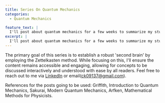 ```yaml
---
title: Series On Quantum Mechanics
categories:
  - Quantum Mechanics

feature_text: |
  I'll post about quantum mechanics for a few weeks to summarize my study in university. The content of these posts will serve as a foundation for future discussions and posts on the topic of quantum information.
excerpt: |
  I'll post about quantum mechanics for a few weeks to summarize my study in university. The content of these posts will serve as a foundation for future discussions and posts on the topic of quantum information.
---
```



The primary goal of this series is to establish a robust 'second brain' by employing the Zettelkasten method. While focusing on this, I'll ensure the content remains accessible and engaging, allowing for concepts to be discussed interactively and understood with ease by all readers. Feel free to reach out to me via [LinkedIn](https://www.linkedin.com/in/%EA%B2%BD%EC%A4%80-%EC%B1%84-73a507273/) or email(ck09137@gmail.com).

References for the posts going to be used:
Griffith, Introduction to Quantum Mechanics,
Sakurai, Modern Quantum Mechanics,
Arfken, Mathematical Methods for Physicists.
